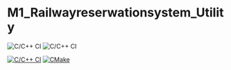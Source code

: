 # M1_Railwayreserwationsystem_Utility

![C/C++ CI](https://api.codiga.io/project/31058/score/svg)
![C/C++ CI](https://api.codiga.io/project/31058/status/svg)

[![C/C++ CI](https://github.com/ARUNRAJ9230/M1_railwayreserwationsystem_Utility/actions/workflows/c-cpp.yml/badge.svg)](https://github.com/ARUNRAJ9230/M1_railwayreserwationsystem_Utility/actions/workflows/c-cpp.yml)
[![CMake](https://github.com/ARUNRAJ9230/M1_railwayreserwationsystem_Utility/actions/workflows/cmake.yml/badge.svg)](https://github.com/ARUNRAJ9230/M1_railwayreserwationsystem_Utility/actions/workflows/cmake.yml)
